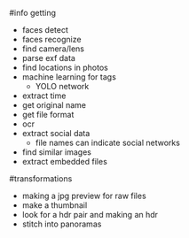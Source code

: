 #info getting
* faces detect
* faces recognize
* find camera/lens
* parse exf data
* find locations in photos
* machine learning for tags
  * YOLO network
* extract time
* get original name
* get file format
* ocr
* extract social data
    * file names can indicate social networks
* find similar images
* extract embedded files

#transformations
* making a jpg preview for raw files
* make a thumbnail
* look for a hdr pair and making an hdr
* stitch into panoramas
